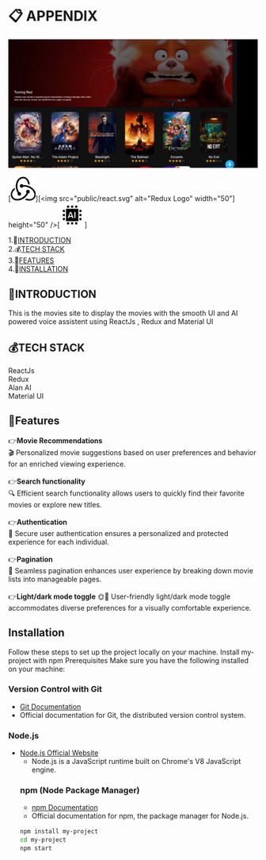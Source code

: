 # 📋 APPENDIX

![App Screenshot](public/dis.png)

[<img src="public/redux.svg" alt="Redux Logo" width="50" height="50" />][<img src="public/react.svg" alt="Redux Logo" width="50"] height="50" />[<img src="public/ai.svg" alt="Redux Logo" width="50" height="50" />]

1.🌲[INTRODUCTION](#introduction)\
2.💰[TECH STACK](#tech)\
3.🏦[FEATURES](#features)\
4.🧾[INSTALLATION](#installation)

## 🌲INTRODUCTION

This is the movies site to display the movies with the smooth UI and AI powered voice assistent using ReactJs , Redux and Material UI

## 💰TECH STACK

ReactJs\
Redux\
Alan AI\
Material UI

## 🏦Features

👉**Movie Recommendations**\
🎬 Personalized movie suggestions based on user preferences and behavior for an enriched viewing experience.\
\
👉**Search functionality**\
🔍 Efficient search functionality allows users to quickly find their favorite movies or explore new titles.\
\
👉**Authentication**\
🔐 Secure user authentication ensures a personalized and protected experience for each individual.\
\
👉**Pagination**\
📑 Seamless pagination enhances user experience by breaking down movie lists into manageable pages.\
\
👉**Light/dark mode toggle**
🌞🌚 User-friendly light/dark mode toggle accommodates diverse preferences for a visually comfortable experience.

## Installation

Follow these steps to set up the project locally on your machine.
Install my-project with npm
Prerequisites
Make sure you have the following installed on your machine:

### Version Control with Git

- [Git Documentation](https://git-scm.com/doc)
- Official documentation for Git, the distributed version control system.

### Node.js

- [Node.js Official Website](https://nodejs.org/)
  - Node.js is a JavaScript runtime built on Chrome's V8 JavaScript engine.
  ### npm (Node Package Manager)
  - [npm Documentation](https://docs.npmjs.com/)
  - Official documentation for npm, the package manager for Node.js.
  ```bash
  npm install my-project
  cd my-project
  npm start
  ```
